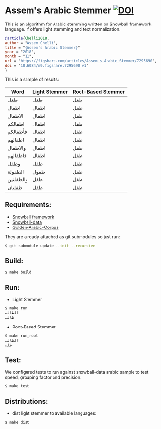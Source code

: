 # Assem's Arabic Stemmer [![DOI](https://zenodo.org/badge/49428595.svg)](https://zenodo.org/badge/latestdoi/49428595)
This is an algorithm for Arabic stemming written on Snowball framework language. If offers light stemming and text normalization. 

```bibtex
@article{Chelli2018,
author = "Assem Chelli",
title = "{Assem's Arabic Stemmer}",
year = "2018",
month = "11",
url = "https://figshare.com/articles/Assem_s_Arabic_Stemmer/7295690",
doi = "10.6084/m9.figshare.7295690.v1"
}
```

This is a sample of results:

Word | Light Stemmer | Root-Based Stemmer
------------ | ------------- | ------------
طفل | طفل  | طفل
اطفال | اطفال  | طفل
الاطفال | اطفال  | طفل
اطفالكم | اطفال  | طفل
فأطفالكم | اطفال  | طفل
اطفالهم | اطفال  | طفل
والاطفال | اطفال| طفل
فاطفالهم | اطفال  | طفل
وطفل | طفل  | طفل
الطفولة | طفول  | طفل
  والطفلتين | طفل |طفل
طفلتان | طفل | طفل



## Requirements:

- [Snowball framework](https://github.com/snowballstem/snowball)
- [Snowball-data](https://github.com/snowballstem/snowball-data)
- [Golden-Arabic-Corpus](https://github.com/LBenzahia/golden-corpus-arabic/archive/master.zip)

They are already attached as git submodules so just run:
```sh
$ git submodule update --init --recursive
```
## Build:
```sh
$ make build
```

## Run:
- Light Stemmer
```sh
$ make run
الطالب
طالب
```
- Root-Based Stemmer
```sh    
$ make run_root
الطالب
طلب
```

## Test:
We configured tests to run against snowball-data arabic sample to test speed, grouping factor and precision.
```sh
$ make test
```
## Distributions:
- dist light stemmer to available languages:
```sh
$ make dist
```



